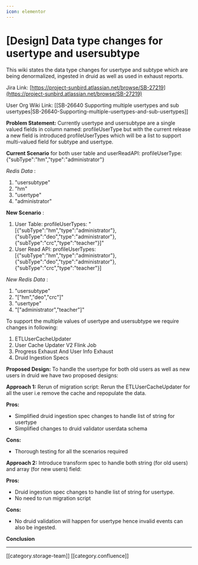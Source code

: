 ```yaml
---
icon: elementor
---
```


# \[Design] Data type changes for usertype and usersubtype

This wiki states the data type changes for usertype and subtype which are being denormalized, ingested in druid as well as used in exhaust reports.

Jira Link: [https://project-sunbird.atlassian.net/browse/SB-27219](https://project-sunbird.atlassian.net/browse/SB-27219)

User Org Wiki Link: \[\[SB-26640 Supporting multiple usertypes and sub usertypes|SB-26640-Supporting-multiple-usertypes-and-sub-usertypes]]

**Problem Statement:** Currently usertype and usersubtype are a single valued fields in column named: profileUserType but with the current release a new field is introduced profileUserTypes which will be a list to support multi-valued field for subtype and usertype.

**Current Scenario** for both user table and userReadAPI: profileUserType: {"subType":"hm","type":"administrator"}

_Redis Data_ :

1. "usersubtype"
2. "hm"
3. "usertype"
4. "administrator"

**New Scenario** :

1. User Table: profileUserTypes: "\[{"subType":"hm","type":"administrator"},{"subType":"deo","type":"administrator"},{"subType":"crc","type":"teacher"}]"
2. User Read API: profileUserTypes:\[{"subType":"hm","type":"administrator"},{"subType":"deo","type":"administrator"},{"subType":"crc","type":"teacher"}]

_New Redis Data_ :

1. "usersubtype"
2. "\["hm","deo","crc"]"
3. "usertype"
4. "\["administrator","teacher"]"

To support the multiple values of usertype and usersubtype we require changes in following:

1. ETLUserCacheUpdater
2. User Cache Updater V2 Flink Job
3. Progress Exhaust And User Info Exhaust
4. Druid Ingestion Specs

**Proposed Design:** To handle the usertype for both old users as well as new users in druid we have two proposed designs:

**Approach 1:** Rerun of migration script: Rerun the ETLUserCacheUpdater for all the user i.e remove the cache and repopulate the data.

**Pros:**

* Simplified druid ingestion spec changes to handle list of string for usertype
* Simplified changes to druid validator userdata schema

**Cons:**

* Thorough testing for all the scenarios required

**Approach 2:** Introduce transform spec to handle both string (for old users) and array (for new users) field:

**Pros:**

* Druid ingestion spec changes to handle list of string for usertype.
* No need to run migration script

**Cons:**

* No druid validation will happen for usertype hence invalid events can also be ingested.

**Conclusion**

***

\[\[category.storage-team]] \[\[category.confluence]]
